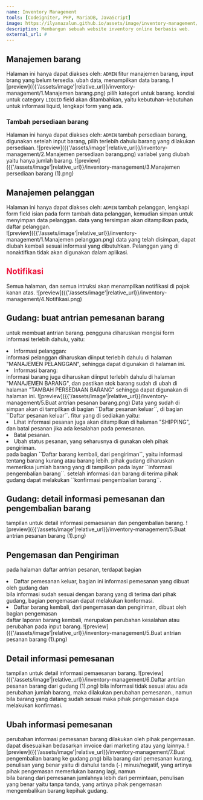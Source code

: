 ```yaml
---
name: Inventory Management
tools: [Codeigniter, PHP, MariaDB, JavaScript]
image: https://ilyanazalun.github.io/assets/image/inventory-management/Dashboard.png
description: Membangun sebuah website inventory online berbasis web.
external_url: #
---
```


## Manajemen barang
Halaman ini hanya dapat diakses oleh: <code>ADMIN</code>
fitur manajemen barang, input brang yang belum tersedia. ubah data, menampilkan data barang.
![preview]({{'/assets/image'|relative_url}}/inventory-management/1.Manajemen barang.png)
pilih kategori untuk barang. kondisi untuk category ``LIQUID`` field akan ditambahkan, yaitu kebutuhan-kebutuhan untuk informasi liquid,
lengkapi form yang ada.
### Tambah persediaan barang
Halaman ini hanya dapat diakses oleh: <code>ADMIN</code>
tambah persediaan barang, digunakan setelah input barang, pilih terlebih dahulu barang yang dilakukan persediaan.
![preview]({{'/assets/image'|relative_url}}/inventory-management/2.Manajemen persediaan barang.png)
variabel yang diubah yaitu hanya jumlah barang.
![preview]({{'/assets/image'|relative_url}}/inventory-management/3.Manajemen persediaan barang (1).png)


## Manajemen pelanggan
Halaman ini hanya dapat diakses oleh: <code>ADMIN</code>
tambah pelanggan, lengkapi form field isian pada form tambah data pelanggan, kemudian simpan untuk menyimpan data pelanggan. data yang tersimpan akan ditampilkan pada, daftar pelanggan.  
![preview]({{'/assets/image'|relative_url}}/inventory-management/1.Manajemen pelanggan.png)
data yang telah disimpan, dapat diubah kembali sesuai informasi yang dibutuhkan. Pelanggan yang di nonaktifkan tidak akan digunakan dalam aplikasi.


<h2 id="notifikasi" style="color:#ed143d">Notifikasi</h2>
Semua halaman, dan semua intruksi akan menampilkan notifikasi di pojok kanan atas.
![preview]({{'/assets/image'|relative_url}}/inventory-management/4.Notifikasi.png)

## Gudang: buat antrian pemesanan barang
untuk membuat antrian barang. pengguna diharuskan mengisi form informasi terlebih dahulu, yaitu:
<li>Informasi pelanggan:</li>
informasi pelanggan diharuskan diinput terlebih dahulu di halaman "MANAJEMEN PELANGGAN", sehingga dapat digunakan di halaman ini.
<li>Informasi barang:</li>
informasi barang juga diharuskan diinput terlebih dahulu di halaman "MANAJEMEN BARANG", dan pastikan stok barang sudah di ubah di halaman "TAMBAH PERSEDIAAN BARANG" sehingga dapat digunakan di halaman ini.
![preview]({{'/assets/image'|relative_url}}/inventory-management/5.Buat antrian pesanan barang.png)
Data yang sudah di simpan akan di tampilkan di bagian ``Daftar pesanan keluar``, di bagian ``Daftar pesanan keluar``.
fitur yang di sediakan yaitu:
<li>Lihat informasi pesanan juga akan ditampilkan di halaman "SHIPPING", dan batal pesanan jika ada kesalahan pada pemesanan.</li>
<li>Batal pesanan.</li>
<li>Ubah status pesanan, yang seharusnya di gunakan oleh pihak pengiriman.</li>
pada bagian ``Daftar barang kembali, dari pengiriman``, yaitu informasi tentang barang kurang atau barang lebih.
pihak gudang diharuskan memeriksa jumlah barang yang di tampilkan pada layar ``informasi pengembalian barang``. setelah informasi dan barang di terima pihak gudang dapat melakukan ``konfirmasi pengembalian barang``.

## Gudang: detail informasi pemesanan dan pengembalian barang
tampilan untuk detail informasi pemaesanan dan pengembalian barang.
![preview]({{'/assets/image'|relative_url}}/inventory-management/5.Buat antrian pesanan barang (1).png)

## Pengemasan dan Pengiriman
pada halaman daftar antrian pesanan, terdapat bagian
<li>Daftar pemesanan keluar, bagian ini informasi pemesanan yang dibuat oleh gudang dan</li>
bila informasi sudah sesuai dengan barang yang di terima dari pihak gudang, bagian pengemasan dapat melakukan konformasi.
<li>Daftar barang kembali, dari pengemasan dan pengiriman, dibuat oleh bagian pengemasan</li>
daftar laporan barang kembali, merupakan perubahan kesalahan atau perubahan pada input barang.
![preview]({{'/assets/image'|relative_url}}/inventory-management/5.Buat antrian pesanan barang (1).png)

## Detail informasi pemesanan
tampilan untuk detail informasi pemaesanan barang.
![preview]({{'/assets/image'|relative_url}}/inventory-management/6.Daftar antrian pesanan barang dari gudang (1).png)
bila informasi tidak sesuai atau ada perubahan jumlah barang, maka dilakukan perubahan pemesanan., namun bila barang yang datang sudah sesuai maka pihak pengemasan dapa melakukan konfirmasi.

## Ubah informasi pemesanan
perubahan informasi pemesanan barang dilakukan oleh pihak pengemasan. dapat disesuaikan bedasarkan invoice dari marketing atau yang lainnya.
![preview]({{'/assets/image'|relative_url}}/inventory-management/7.Buat pengembalian barang ke gudang.png)
bila barang dari pemesanan kurang, penulisan yang benar yaitu di dahului  tanda (-) minus/negatif, yang artinya pihak pengemasan memerlukan barang lagi, namun <br>
bila barang dari pemesanan jumlahnya lebih dari permintaan, penulisan yang benar yaitu tanpa tanda, yang artinya pihak pengemasan mengembalikan barang kepihak gudang.
